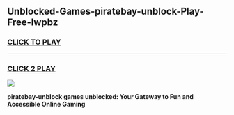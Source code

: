
## Unblocked-Games-piratebay-unblock-Play-Free-lwpbz
<h3>
<a href="https://premium76.site?title=piratebay-unblock&ref=21A">CLICK TO PLAY</a></h3>
<hr>

<h3>
<a href="https://premium76.site?title=piratebay-unblock&ref=21A">CLICK 2 PLAY</a>
  
</h3>

<a href="https://premium76.site?title=piratebay-unblock&ref=21A"><img src="https://clearcache.store/games.png"></a>


**piratebay-unblock games unblocked: Your Gateway to Fun and Accessible Online Gaming**

